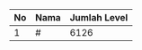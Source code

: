 | No | Nama            | Jumlah Level |
|----|-----------------|--------------|
| 1  | #    |    6126        |
